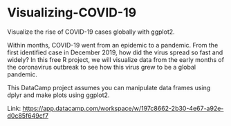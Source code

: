# Visualizing-COVID-19
Visualize the rise of COVID-19 cases globally with ggplot2.

Within months, COVID-19 went from an epidemic to a pandemic. From the first identified case in December 2019, how did the virus spread so fast and widely? In this free R project, we will visualize data from the early months of the coronavirus outbreak to see how this virus grew to be a global pandemic.

This DataCamp project assumes you can manipulate data frames using dplyr and make plots using ggplot2.

Link: https://app.datacamp.com/workspace/w/197c8662-2b30-4e67-a92e-d0c85f649cf7
